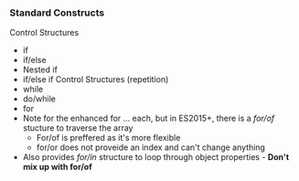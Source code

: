 ### Standard Constructs
Control Structures
- if
- if/else
- Nested if
- if/else if
Control Structures (repetition)
- while
- do/while
- for
- Note for the enhanced for ... each, but in ES2015+, there is a *for/of* stucture to traverse the array
	- For/of is preffered as it's more flexible
	- for/or does not proveide an index and can't change anything
- Also provides *for/in* structure to loop through object properties - **Don't mix up with for/of**
